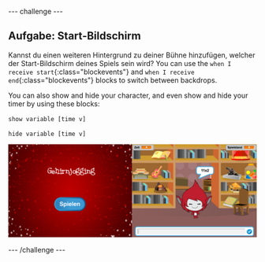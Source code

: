 \--- challenge \---

## Aufgabe: Start-Bildschirm

Kannst du einen weiteren Hintergrund zu deiner Bühne hinzufügen, welcher der Start-Bildschirm deines Spiels sein wird? You can use the `when I receive start`{:class="blockevents"} and `when I receive end`{:class="blockevents"} blocks to switch between backdrops.

You can also show and hide your character, and even show and hide your timer by using these blocks:

```blocks
show variable [time v]
```

```blocks
hide variable [time v]
```

![screenshot](images/brain-startscreen.png)

\--- /challenge \---